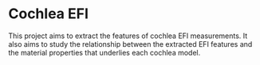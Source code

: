 # Cochlea EFI

This project aims to extract the features of cochlea EFI measurements.
It also aims to study the relationship between the extracted EFI features and the material properties that underlies each cochlea model.
